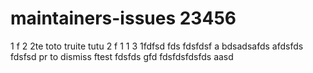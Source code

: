 # maintainers-issues 23456
1
f
2
2te
toto truite tutu
2
f
1
1
3
1fdfsd
fds
fdsfdsf
a
bdsadsafds
afdsfds
fdsfsd
pr to dismiss
ftest
fdsfds
gfd
fdsfdsfdsfds
aasd
